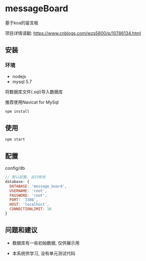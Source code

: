 # messageBoard
基于koa的留言板

项目详情请戳: https://www.cnblogs.com/wzs5800/p/10786134.html

## 安装

### 环境 

- nodejs
- mysql 5.7

将数据库文件(.sql)导入数据库

推荐使用Navicat for MySql

```js
npm install
```

## 使用

```js
npm start
```

## 配置

config/db

```js
// 默认配置, 自行修改
database: {
  DATABASE: 'message_board',
  USERNAME: 'root',
  PASSWORD: 'root',
  PORT: '3306',
  HOST: 'localhost',
  CONNECTIONLIMIT: 10
}
```

## 问题和建议

- 数据库有一些初始数据, 仅供展示用

- 本系统供学习, 没有单元测试代码



